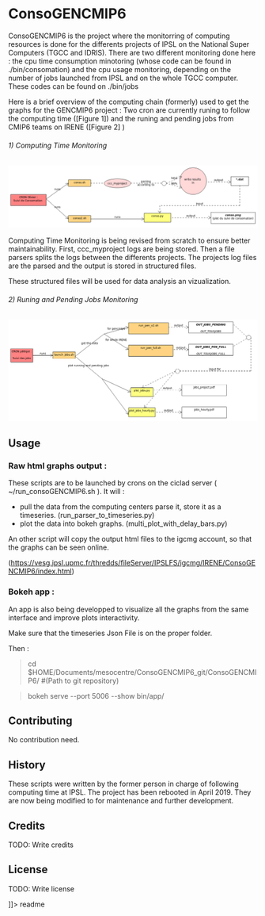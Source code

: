 # ConsoGENCMIP6

<snippet>
  <content><![CDATA[
# ${1:ConsoGENCMIP6}

ConsoGENCMIP6 is the project where the monitorring of computing resources is done for the differents projects of IPSL on the National Super Computers (TGCC and IDRIS). 
There are two different monitoring done here : the cpu time consumption minotoring (whose code can be found in ./bin/consomation) and the cpu usage monitoring, depending on the number of jobs launched from IPSL and on the whole TGCC computer. These codes can be found on ./bin/jobs


Here is a brief overview of the computing chain (formerly) used to get the graphs for the GENCMIP6 project : 
Two cron are currently runing to follow the computing time ([Figure 1]) and the runing and pending jobs from CMIP6 teams on IRENE ([Figure 2] ) 




###### 1) Computing Time Monitoring
[//]: # (A cron is launched from the igcmg account on TGCC. It executes the ccc_myproject and ccc_mpp commands. Their output is stored and sent to ciclad. )
![Figure 1](UML/cron_consmation_description.png?raw=true)

Computing Time Monitoring is being revised from scratch to ensure better maintainability. 
First, ccc_myproject logs are being stored. Then a file parsers splits the logs between the differents projects. The projects log files are the parsed and the output is stored in structured files. 

These structured files will be used for data analysis an vizualization.

###### 2) Runing and Pending Jobs Monitoring
[//]: # (Python scripts are executed to plot the different graphs required to manage the CPU and memory usage on the computation centers. )
![Figure 2](UML/cron_job_description.png?raw=true)

## Usage
### Raw html graphs output : 
These scripts are to be launched by crons on the ciclad server ( ~/run_consoGENCMIP6.sh ). 
It will : 
- pull the data from the computing centers parse it, store it as a timeseries. (run_parser_to_timeseries.py)
- plot the data into bokeh graphs. (multi_plot_with_delay_bars.py)

An other script will copy the output html files to the igcmg account, so that the graphs can be seen online.

(https://vesg.ipsl.upmc.fr/thredds/fileServer/IPSLFS/igcmg/IRENE/ConsoGENCMIP6/index.html) 

### Bokeh app : 
An app is also being developped to visualize all the graphs from the same interface and improve plots interactivity. 

 Make sure that the timeseries Json File is on the proper folder.
 
 Then : 

 > cd $HOME/Documents/mesocentre/ConsoGENCMIP6_git/ConsoGENCMIP6/
 #(Path to git repository) 

 > bokeh serve --port 5006 --show bin/app/

## Contributing
No contribution need. 


## History

These scripts were written by the former person in charge of following computing time at IPSL.
The project has been rebooted in April 2019. 
They are now being modified to for maintenance and further development.


## Credits

TODO: Write credits

## License

TODO: Write license 

]]></content>
  <tabTrigger>readme</tabTrigger>
</snippet>
